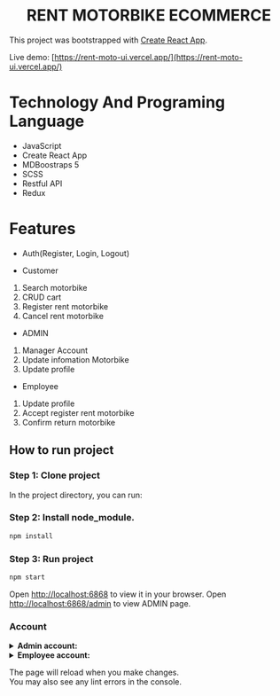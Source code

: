 <h1 align="center"> RENT MOTORBIKE ECOMMERCE </h1>

This project was bootstrapped with [Create React App](https://github.com/facebook/create-react-app).

Live demo: [https://rent-moto-ui.vercel.app/](https://rent-moto-ui.vercel.app/)

# Technology And Programing Language

-   JavaScript
-   Create React App
-   MDBoostraps 5
-   SCSS
-   Restful API
-   Redux

# Features

-   Auth(Register, Login, Logout)

*   Customer

1.  Search motorbike
2.  CRUD cart
3.  Register rent motorbike
4.  Cancel rent motorbike

-   ADMIN

1.  Manager Account
2.  Update infomation Motorbike
3.  Update profile

-   Employee

1.  Update profile
2.  Accept register rent motorbike
3.  Confirm return motorbike

## How to run project

### Step 1: Clone project

In the project directory, you can run:

### Step 2: Install node_module.

```bash
npm install
```

### Step 3: Run project

```bash
npm start
```

Open [http://localhost:6868](http://localhost:6868) to view it in your browser.
Open [http://localhost:6868/admin](http://localhost:6868/admin) to view ADMIN page.

### Account

<details>
    <summary><strong>Admin account:</strong></summary>
    <p>Account: viettruong</p>
    <p>Password: vt123</p>
</details>

<details>
    <summary><strong>Employee account:</strong></summary>
    <p>Account: vt_nv</p>
    <p>Password: vt123</p>
</details>

The page will reload when you make changes.\
You may also see any lint errors in the console.
